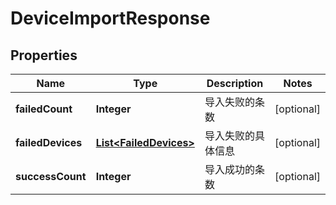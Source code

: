 
# DeviceImportResponse

## Properties
Name | Type | Description | Notes
------------ | ------------- | ------------- | -------------
**failedCount** | **Integer** | 导入失败的条数 |  [optional]
**failedDevices** | [**List&lt;FailedDevices&gt;**](FailedDevices.md) | 导入失败的具体信息 |  [optional]
**successCount** | **Integer** | 导入成功的条数 |  [optional]



